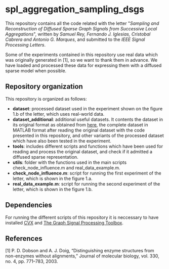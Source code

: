 # spl_aggregation_sampling_dsgs

This repository contains all the code related with the letter "_Sampling and Reconstruction of Diffused Sparse Graph Signals from Successive Local Aggregations_", written by _Samuel Rey, Fernando J. Iglesias, Cristobal Cabrera and Antonio G. Marques_, and submitted to the _IEEE Signal Processing Letters_.

Some of the experiments contained in this repository use real data which was originally generated in [1], so we want to thank them in advance. We have loaded and processed these data for expressing them with a diffused sparse model when possible.

## Repository organization
This repository is organized as follows:
* **dataset**: processed dataset used in the experiment shown on the figure 1.b of the letter, which uses real-world data. 
* **dataset_additional**: additional useful datasets. It contents the dataset in its original format as obtained from [here](https://ls11-www.cs.tu-dortmund.de/staff/morris/graphkerneldatasets), the complete dataset in MATLAB format after reading the original dataset with the code presented in this repository, and other variants of the processed dataset which have also been tested in the experiment.
* **tools**: includes different scripts and functions which have been used for reading and process the original dataset, and check if it admitted a diffused sparse representation.
* **utils**: folder with the functions used in the main scripts check_node_influence.m and real_data_example.m.
* **check_node_influence.m**: script for running the first experiment of the letter, which is shown in the figure 1.a.
* **real_data_example.m**: script for running the second experiment of the letter, which is shown in the figure 1.b.

## Dependencies
For running the different scripts of this repository it is neccessary to have installed [CVX](http://cvxr.com/cvx/) and [The Graph Signal Processing Toolbox](https://epfl-lts2.github.io/gspbox-html/).

## References
[1] P. D. Dobson and A. J. Doig, “Distinguishing enzyme structures from non-enzymes without alignments,” Journal of molecular biology, vol. 330, no. 4, pp. 771–783, 2003.
